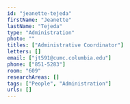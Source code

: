 ```yaml
---
id: "jeanette-tejeda"
firstName: "Jeanette"
lastName: "Tejeda"
type: "Administration"
photo: ""
titles: ["Administrative Coordinator"]
letters: []
email: ["jt591@cumc.columbia.edu"]
phone: ["851-5283"]
room: "609"
researchAreas: []
tags: ["People", "Administration"]
urls: []
---
```

